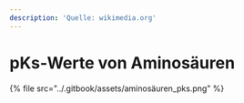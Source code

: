 ```yaml
---
description: 'Quelle: wikimedia.org'
---
```


# pKs-Werte von Aminosäuren



{% file src="../.gitbook/assets/aminosäuren_pks.png" %}
